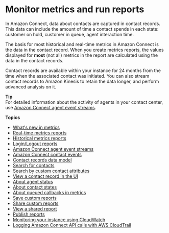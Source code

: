 # Monitor metrics and run reports<a name="amazon-connect-metrics"></a>

In Amazon Connect, data about contacts are captured in contact records\. This data can include the amount of time a contact spends in each state: customer on hold, customer in queue, agent interaction time\. 

The basis for most historical and real\-time metrics in Amazon Connect is the data in the contact record\. When you create metrics reports, the values displayed for **most** \(not all\) metrics in the report are calculated using the data in the contact records\. 

Contact records are available within your instance for 24 months from the time when the associated contact was initiated\. You can also stream contact records to Amazon Kinesis to retain the data longer, and perform advanced analysis on it\.

**Tip**  
For detailed information about the activity of agents in your contact center, use [Amazon Connect agent event streams](agent-event-streams.md)\.

**Topics**
+ [What's new in metrics](upcoming-changes.md)
+ [Real\-time metrics reports](real-time-metrics-reports.md)
+ [Historical metrics reports](historical-metrics.md)
+ [Login/Logout reports](login-logout-reports.md)
+ [Amazon Connect agent event streams](agent-event-streams.md)
+ [Amazon Connect contact events](contact-events.md)
+ [Contact records data model](ctr-data-model.md)
+ [Search for contacts](contact-search.md)
+ [Search by custom contact attributes](search-custom-attributes.md)
+ [View a contact record in the UI](sample-ctr.md)
+ [About agent status](metrics-agent-status.md)
+ [About contact states](about-contact-states.md)
+ [About queued callbacks in metrics](about-queued-callbacks.md)
+ [Save custom reports](save-reports.md)
+ [Share custom reports](share-reports.md)
+ [View a shared report](view-a-shared-report.md)
+ [Publish reports](publish-reports.md)
+ [Monitoring your instance using CloudWatch](monitoring-cloudwatch.md)
+ [Logging Amazon Connect API calls with AWS CloudTrail](logging-using-cloudtrail.md)